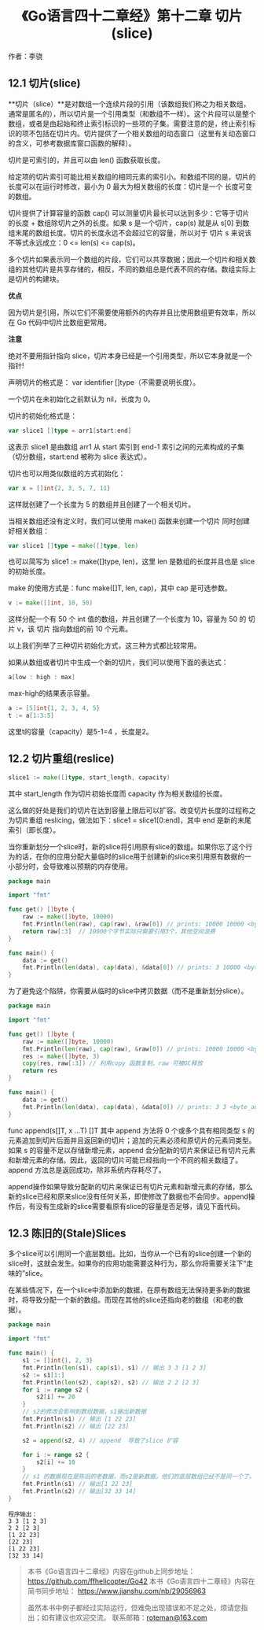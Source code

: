 # <center>《Go语言四十二章经》第十二章 切片(slice)</center>

作者：李骁

## 12.1 切片(slice)

**切片（slice）**是对数组一个连续片段的引用（该数组我们称之为相关数组，通常是匿名的），所以切片是一个引用类型（和数组不一样）。这个片段可以是整个数组，或者是由起始和终止索引标识的一些项的子集。需要注意的是，终止索引标识的项不包括在切片内。切片提供了一个相关数组的动态窗口（这里有关动态窗口的含义，可参考数据库窗口函数的解释）。

切片是可索引的，并且可以由 len() 函数获取长度。

给定项的切片索引可能比相关数组的相同元素的索引小。和数组不同的是，切片的长度可以在运行时修改，最小为 0 最大为相关数组的长度：切片是一个 长度可变的数组。

切片提供了计算容量的函数 cap() 可以测量切片最长可以达到多少：它等于切片的长度 + 数组除切片之外的长度。如果 s 是一个切片，cap(s) 就是从 s[0] 到数组末尾的数组长度。切片的长度永远不会超过它的容量，所以对于 切片 s 来说该不等式永远成立：0 <= len(s) <= cap(s)。

多个切片如果表示同一个数组的片段，它们可以共享数据；因此一个切片和相关数组的其他切片是共享存储的，相反，不同的数组总是代表不同的存储。数组实际上是切片的构建块。

**优点**

因为切片是引用，所以它们不需要使用额外的内存并且比使用数组更有效率，所以在 Go 代码中切片比数组更常用。

**注意**

绝对不要用指针指向 slice，切片本身已经是一个引用类型，所以它本身就是一个指针!

声明切片的格式是： var identifier []type（不需要说明长度）。

一个切片在未初始化之前默认为 nil，长度为 0。

切片的初始化格式是：

```Go
var slice1 []type = arr1[start:end]
```
这表示 slice1 是由数组 arr1 从 start 索引到 end-1 索引之间的元素构成的子集（切分数组，start:end 被称为 slice 表达式）。

切片也可以用类似数组的方式初始化：

```Go
var x = []int{2, 3, 5, 7, 11}
```
这样就创建了一个长度为 5 的数组并且创建了一个相关切片。

当相关数组还没有定义时，我们可以使用 make() 函数来创建一个切片 同时创建好相关数组：

```Go
var slice1 []type = make([]type, len)
```
也可以简写为 slice1 := make([]type, len)，这里 len 是数组的长度并且也是 slice 的初始长度。

make 的使用方式是：func make([]T, len, cap)，其中 cap 是可选参数。

```Go
v := make([]int, 10, 50)
```
这样分配一个有 50 个 int 值的数组，并且创建了一个长度为 10，容量为 50 的 切片 v，该 切片 指向数组的前 10 个元素。

以上我们列举了三种切片初始化方式，这三种方式都比较常用。

如果从数组或者切片中生成一个新的切片，我们可以使用下面的表达式：
```Go
a[low : high : max]
```
max-high的结果表示容量。

```Go
a := [5]int{1, 2, 3, 4, 5}
t := a[1:3:5]
```

这里t的容量（capacity）是5-1=4 ，长度是2。

## 12.2 切片重组(reslice)

```Go
slice1 := make([]type, start_length, capacity)
```
其中 start_length 作为切片初始长度而 capacity 作为相关数组的长度。

这么做的好处是我们的切片在达到容量上限后可以扩容。改变切片长度的过程称之为切片重组 reslicing，做法如下：slice1 = slice1[0:end]，其中 end 是新的末尾索引（即长度）。

当你重新划分一个slice时，新的slice将引用原有slice的数组。如果你忘了这个行为的话，在你的应用分配大量临时的slice用于创建新的slice来引用原有数据的一小部分时，会导致难以预期的内存使用。

```Go
package main

import "fmt"

func get() []byte {  
    raw := make([]byte, 10000)
    fmt.Println(len(raw), cap(raw), &raw[0]) // prints: 10000 10000 <byte_addr_x>
    return raw[:3]  // 10000个字节实际只需要引用3个，其他空间浪费
}

func main() {  
    data := get()
    fmt.Println(len(data), cap(data), &data[0]) // prints: 3 10000 <byte_addr_x>
}
```
为了避免这个陷阱，你需要从临时的slice中拷贝数据（而不是重新划分slice）。

```Go
package main

import "fmt"

func get() []byte {  
    raw := make([]byte, 10000)
    fmt.Println(len(raw), cap(raw), &raw[0]) // prints: 10000 10000 <byte_addr_x>
    res := make([]byte, 3)
    copy(res, raw[:3]) // 利用copy 函数复制，raw 可被GC释放
    return res
}

func main() {  
    data := get()
    fmt.Println(len(data), cap(data), &data[0]) // prints: 3 3 <byte_addr_y>
}
```
func append(s[]T, x ...T) []T 其中 append 方法将 0 个或多个具有相同类型 s 的元素追加到切片后面并且返回新的切片；追加的元素必须和原切片的元素同类型。如果 s 的容量不足以存储新增元素，append 会分配新的切片来保证已有切片元素和新增元素的存储。因此，返回的切片可能已经指向一个不同的相关数组了。append 方法总是返回成功，除非系统内存耗尽了。

append操作如果导致分配新的切片来保证已有切片元素和新增元素的存储，那么新的slice已经和原来slice没有任何关系，即使修改了数据也不会同步。append操作后，有没有生成新的slice需要看原有slice的容量是否足够，请见下面代码。

## 12.3 陈旧的(Stale)Slices
多个slice可以引用同一个底层数组。比如，当你从一个已有的slice创建一个新的slice时，这就会发生。如果你的应用功能需要这种行为，那么你将需要关注下“走味的”slice。

在某些情况下，在一个slice中添加新的数据，在原有数组无法保持更多新的数据时，将导致分配一个新的数组。而现在其他的slice还指向老的数组（和老的数据）。

```Go
package main

import "fmt"

func main() {
	s1 := []int{1, 2, 3}
	fmt.Println(len(s1), cap(s1), s1) // 输出 3 3 [1 2 3]
	s2 := s1[1:]
	fmt.Println(len(s2), cap(s2), s2) // 输出 2 2 [2 3]
	for i := range s2 {
		s2[i] += 20
	}
	// s2的修改会影响到数组数据，s1输出新数据
	fmt.Println(s1) // 输出 [1 22 23]
	fmt.Println(s2) // 输出 [22 23]

	s2 = append(s2, 4) // append  导致了slice 扩容

	for i := range s2 {
		s2[i] += 10
	}
	// s1 的数据现在是陈旧的老数据，而s2是新数据，他们的底层数组已经不是同一个了。
	fmt.Println(s1) // 输出[1 22 23]
	fmt.Println(s2) // 输出[32 33 14]
}
```
```
程序输出：
3 3 [1 2 3]
2 2 [2 3]
[1 22 23]
[22 23]
[1 22 23]
[32 33 14]
```


>本书《Go语言四十二章经》内容在github上同步地址：https://github.com/ffhelicopter/Go42
>本书《Go语言四十二章经》内容在简书同步地址：  https://www.jianshu.com/nb/29056963
>
>虽然本书中例子都经过实际运行，但难免出现错误和不足之处，烦请您指出；如有建议也欢迎交流。
>联系邮箱：roteman@163.com